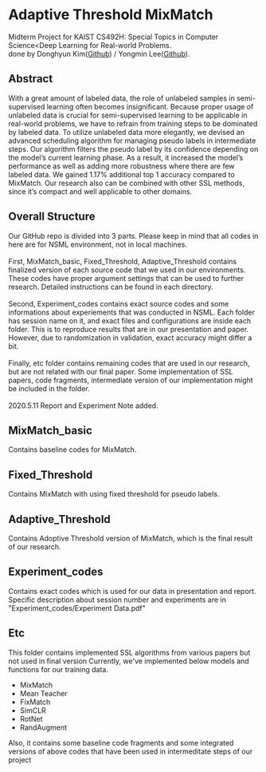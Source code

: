 # Adaptive Threshold MixMatch
Midterm Project for KAIST CS492H: Special Topics in Computer Science<Deep Learning for Real-world Problems.<br>
done by Donghyun Kim([Github](https://github.com/chocolatefudge)) / Yongmin Lee([Github](https://github.com/Yongalls)). 

## Abstract
With a great amount of labeled data, the role of unlabeled samples in semi-supervised learning often becomes insignificant. Because proper usage of unlabeled data is crucial for semi-supervised learning to be applicable in real-world problems, we have to refrain from training steps to be dominated by labeled data. To utilize unlabeled data more elegantly, we devised an advanced scheduling algorithm for managing pseudo labels in intermediate steps. Our algorithm filters the pseudo label by its confidence depending on the model’s current learning phase. As a result, it increased the model’s performance as well as adding more robustness where there are few labeled data. We gained 1.17% additional top 1 accuracy compared to MixMatch. Our research also can be combined with other SSL methods, since it’s compact and well applicable to other domains. 

## Overall Structure
Our GitHub repo is divided into 3 parts. Please keep in mind that all codes in here are for NSML environment, not in local machines.  <br>
<br>
First, MixMatch_basic, Fixed_Threshold, Adaptive_Threshold contains finalized version of each source code that we used in our environments. These codes have proper argument settings that can be used to further research. Detailed instructions can be found in each directory. 
<br><br>
Second, Experiment_codes contains exact source codes and some informations about experiements that was conducted in NSML. Each folder has session name on it, and exact files and configurations are inside each folder. This is to reproduce results that are in our presentation and paper. However, due to randomization in validation, exact accuracy might differ a bit. 
<br><br>
Finally, etc folder contains remaining codes that are used in our research, but are not related with our final paper. Some implementation of SSL papers, code fragments, intermediate version of our implementation might be included in the folder. 
<br><br>
2020.5.11 Report and Experiment Note added. 

## MixMatch_basic
Contains baseline codes for MixMatch. 

## Fixed_Threshold
Contains MixMatch with using fixed threshold for pseudo labels. 

## Adaptive_Threshold
Contains Adoptive Threshold version of MixMatch, which is the final result of our research.

## Experiment_codes
Contains exact codes which is used for our data in presentation and report. 
Specific description about session number and experiments are in "Experiment_codes/Experiment Data.pdf"

## Etc 
This folder contains implemented SSL algorithms from various papers but not used in final version
Currently, we've implemented below models and functions for our training data.

 - MixMatch
 - Mean Teacher
 - FixMatch
 - SimCLR
 - RotNet
 - RandAugment

Also, it contains some baseline code fragments and some integrated versions of above codes that have been used in intermeditate steps of our project

